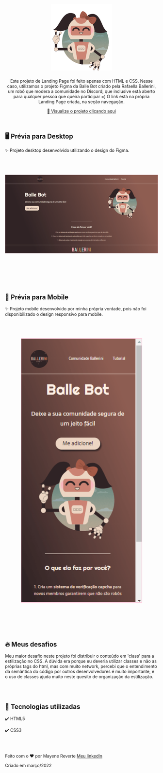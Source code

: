<h1 align="center">
  <img src="github/image/ballebot.svg" alt="Balle Bot" width="200">
</h1>

<p align="center">Este projeto de Landing Page foi feito apenas com HTML e CSS. Nesse caso, utilizamos o projeto Figma da Balle Bot criado pela Rafaella Ballerini, um robô que modera a comunidade no Discord, que inclusive está aberto para qualquer pessoa que queira participar =) O link está na própria Landing Page criada, na seção navegação.</p>

<div align="center">

 [👀 Visualize o projeto clicando aqui](https://revertemayene.github.io/landingpage-ballebot/)

</div> 

<br>

## 🖥️ Prévia para Desktop

<p align="left">✨ Projeto desktop desenvolvido utilizando o design do Figma.</p>
<br>
<h1 align="center">

  <img src="github/gifs/desktop.gif" width="900">

<br><br>
</h1>

## 📱 Prévia para Mobile

<p align="left">✨ Projeto mobile desenvolvido por minha própria vontade, pois não foi disponibilizado o design responsivo para mobile.</p>
<br>
<h1 align="center">

  <img align="center" src="github/gifs/mobile.gif" width="400">

<br><br>
</h1>

## 🔥 Meus desafios

<p align= "left">Meu maior desafio neste projeto foi distribuir o conteúdo em 'class' para a estilização no CSS. A dúvida era porque eu deveria utilizar classes e não as próprias tags do html, mas com muito network, percebi que o entendimento da semântica do código por outros desenvolvedores é muito importante, e o uso de classes ajuda muito neste quesito de organização da estilização.</p>

<br><br>


## 🚀 Tecnologias utilizadas

✔️ HTML5

✔️ CSS3

<br><br>

Feito com o ❤️ por Mayene Reverte [Meu linkedIn](https://www.linkedin.com/in/mayenereverte/)
<p>Criado em março/2022</p>

